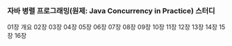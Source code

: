 ### 자바 병렬 프로그래밍(원제: Java Concurrency in Practice) 스터디

01장 개요
02장
03장
04장
05장
06장
07장
08장
09장
10장
11장
12장
13장
14장
15장
16장

